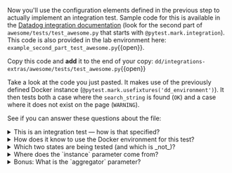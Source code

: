 Now you'll use the configuration elements defined in the previous step to actually implement an integration test. Sample code for this is available in the [Datadog integration documentation](https://docs.datadoghq.com/developers/integrations/new_check_howto/?tab=configurationtemplate#integration-test) (look for the second part of `awesome/tests/test_awesome.py` that starts with `@pytest.mark.integration`). This code is also provided in the lab environment here: `example_second_part_test_awesome.py`{{open}}.

Copy this code and **add** it to the end of your copy: `dd/integrations-extras/awesome/tests/test_awesome.py`{{open}}

Take a look at the code you just pasted. It makes use of the previously defined Docker instance (`@pytest.mark.usefixtures('dd_environment')`). It then tests both a case where the `search_string` is found (`OK`) and a case where it does not exist on the page (`WARNING`).

See if you can answer these questions about the file:
<details>
  <summary>This is an integration test — how is that specified?</summary>
  
  - From the pytest "mark"/.
  
</details>
<details>
  <summary>How does it know to use the Docker environment for this test?</summary>
  
  - It is specified in the `usefixtures` mark.
  
</details>
<details>
  <summary>Which two states are being tested (and which is _not_)?</summary>
  
  - `OK` and `WARNING` are being tested. `CRITICAL` is not.
  
</details>
<details>
  <summary>Where does the `instance` parameter come from?</summary>
  
  - This is `yield`ed from `ddenvironment`.
  
</details>
<details>
  <summary>Bonus: What is the `aggregator` parameter?</summary>
  
  - This is the Datadog aggregator that collects the information from all the checks. So after performing each check with `c.check(instance)`, you assert the status you want exists in the aggregator with `aggregator.assert_service_check()`. 
  
</details>
